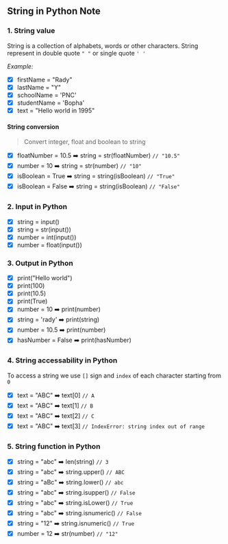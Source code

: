 ## String in Python Note

### 1.  String value 
String is a collection of alphabets, words or other characters. String represent in double quote `" "` or single quote `' '`

<i>Example: </i>
- [x] firstName = "Rady"
- [x] lastName = "Y"
- [x] schoolName = 'PNC'
- [x] studentName = 'Bopha'
- [x] text = "Hello world in 1995"

#### String conversion
> Convert integer, float and boolean to string

- [x] floatNumber = 10.5 :arrow_right: string = str(floatNumber) `// "10.5"`
- [x] number = 10 :arrow_right: string = str(number) `// "10"`
- [x] isBoolean = True :arrow_right: string = string(isBoolean) `// "True"`
- [x] isBoolean = False :arrow_right: string = string(isBoolean) `// "False"`

### 2. Input in Python

- [x] string = input()
- [x] string = str(input())
- [x] number = int(input())
- [x] number = float(input())

### 3. Output in Python
- [x] print("Hello world")
- [x] print(100)
- [x] print(10.5)
- [x] print(True)
- [x] number = 10 :arrow_right: print(number)
- [x] string = 'rady' :arrow_right: print(string)
- [x] number = 10.5 :arrow_right: print(number)
- [x] hasNumber = False :arrow_right: print(hasNumber)

### 4. String accessability in Python
To access a string we use `[]` sign and `index` of each character starting from `0`
- [x] text = "ABC" :arrow_right: text[0] `// A`
- [x] text = "ABC" :arrow_right: text[1] `// B`
- [x] text = "ABC" :arrow_right: text[2] `// C`
- [x] text = "ABC" :arrow_right: text[3] `// IndexError: string index out of range`

### 5. String function in Python
- [x] string = "abc" :arrow_right: len(string) `// 3`
- [x] string = "abc" :arrow_right: string.upper() `// ABC`
- [x] string = "aBc" :arrow_right: string.lower() `// abc`
- [x] string = "abc" :arrow_right: string.isupper() `// False`
- [x] string = "abc" :arrow_right: string.isLower() `// True`
- [x] string = "abc" :arrow_right: string.isnumeric() `// False`
- [x] string = "12" :arrow_right: string.isnumeric() `// True`
- [x] number = 12 :arrow_right: str(number) `// "12"`